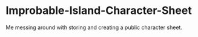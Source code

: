 # Improbable-Island-Character-Sheet
Me messing around with storing and creating a public character sheet.
